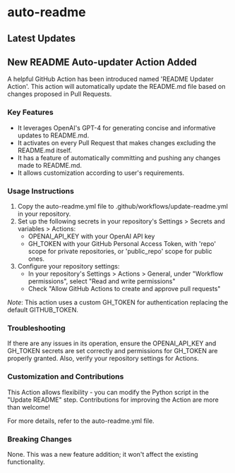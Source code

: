 # auto-readme

## Latest Updates

## New README Auto-updater Action Added

A helpful GitHub Action has been introduced named 'README Updater Action'. This action will automatically update the README.md file based on changes proposed in Pull Requests.

### Key Features

* It leverages OpenAI's GPT-4 for generating concise and informative updates to README.md.
* It activates on every Pull Request that makes changes excluding the README.md itself.
* It has a feature of automatically committing and pushing any changes made to README.md.
* It allows customization according to user's requirements.

### Usage Instructions 

1. Copy the auto-readme.yml file to .github/workflows/update-readme.yml in your repository.
2. Set up the following secrets in your repository's Settings > Secrets and variables > Actions:
   - OPENAI_API_KEY with your OpenAI API key
   - GH_TOKEN with your GitHub Personal Access Token, with 'repo' scope for private repositories, or 'public_repo' scope for public ones.
3. Configure your repository settings:
   - In your repository's Settings > Actions > General, under "Workflow permissions", select "Read and write permissions"
   - Check "Allow GitHub Actions to create and approve pull requests"

_Note_: This action uses a custom GH_TOKEN for authentication replacing the default GITHUB_TOKEN. 

### Troubleshooting 

If there are any issues in its operation, ensure the OPENAI_API_KEY and GH_TOKEN secrets are set correctly and permissions for GH_TOKEN are properly granted. Also, verify your repository settings for Actions.

### Customization and Contributions 

This Action allows flexibility - you can modify the Python script in the "Update README" step. Contributions for improving the Action are more than welcome!

For more details, refer to the auto-readme.yml file.

### Breaking Changes 

None. This was a new feature addition; it won't affect the existing functionality.